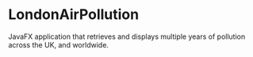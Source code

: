 # LondonAirPollution
JavaFX application that retrieves and displays multiple years of pollution across the UK, and worldwide.

